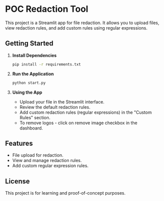 # POC Redaction Tool

This project is a Streamlit app for file redaction. It allows you to upload files, view redaction rules, and add custom rules using regular expressions.

## Getting Started

1. **Install Dependencies**

    ```bash
    pip install -r requirements.txt
    ```

2. **Run the Application**

    ```bash
    python start.py
    ```

3. **Using the App**
    - Upload your file in the Streamlit interface.
    - Review the default redaction rules.
    - Add custom redaction rules (regular expressions) in the "Custom Rules" section.
    - To remove  logos - click on remove image checkbox in the dashboard.

## Features

- File upload for redaction.
- View and manage redaction rules.
- Add custom regular expression rules.

## License

This project is for learning and proof-of-concept purposes.